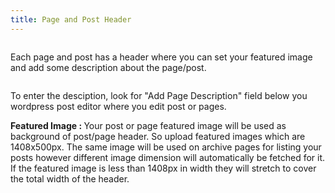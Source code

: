 ```yaml
---
title: Page and Post Header
---
```


<img src="https://cloud.githubusercontent.com/assets/6297436/8327263/a28ca456-1a84-11e5-9d5a-25749ac7633f.png" alt="">
<p>Each page and post has a header where you can set your featured image and add some description about the page/post.</p>
<img src="https://cloud.githubusercontent.com/assets/6297436/8327188/2caeb3d2-1a84-11e5-8416-9d39bd985f6f.png" alt="">
<p>To enter the desciption, look for "Add Page Description" field below you wordpress post editor where you edit post or pages.</p>
<p><strong>Featured Image : </strong>Your post or page featured image will be used as background of post/page header. So upload featured images which are 1408x500px. The same image will be used on archive pages for listing your posts however different image dimension will automatically be fetched for it. If the featured image is less than 1408px in width they will stretch to cover the total width of the header.</p>
